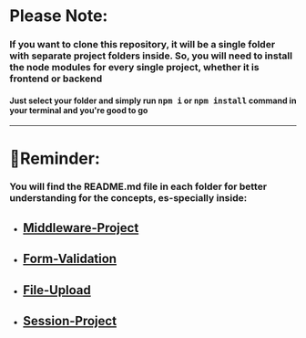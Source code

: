 <h1>Please Note:</h1>
<h3>If you want to clone this repository, it will be a single folder with separate project folders inside. So, you will need to install the node modules for every single project, whether it is frontend or backend</h3>
<h4>Just select your folder and simply run <kbd>npm i</kbd> or <kbd>npm install</kbd> command in your terminal and you're good to go </h4>

---

# 🔹Reminder:

### You will find the README.md file in each folder for better understanding for the concepts, es-specially inside:

- ## [Middleware-Project](https://github.com/AhmadAli-68/Node-js-Backend/tree/main/Middleware-Project) 

- ## [Form-Validation](https://github.com/AhmadAli-68/Node-js-Backend/tree/main/form-validation) 

- ## [File-Upload](https://github.com/AhmadAli-68/Node-js-Backend/tree/main/file-upload)

- ## [Session-Project](https://github.com/AhmadAli-68/Node-js-Backend/tree/main/session-project)
